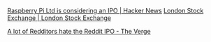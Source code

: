 
[Raspberry Pi Ltd is considering an IPO | Hacker News](https://news.ycombinator.com/item?id=40366062)
[London Stock Exchange | London Stock Exchange](https://www.londonstockexchange.com/news-article/market-news/expected-intention-to-float/16470316)

[A lot of Redditors hate the Reddit IPO - The Verge](https://www.theverge.com/2024/2/24/24081441/reddit-shares-redditor-ipo-user-risk)
